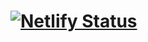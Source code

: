 # [![Netlify Status](https://api.netlify.com/api/v1/badges/ad8be368-84b0-489d-bd49-ae5824614a07/deploy-status)](https://app.netlify.com/sites/heuristic-bell-b47387/deploys)

